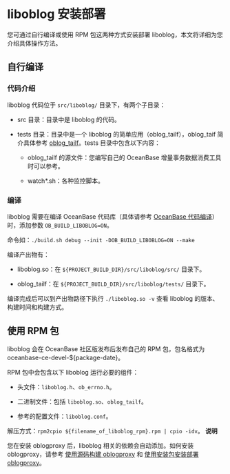 liboblog 安装部署 
==================================

您可通过自行编译或使用 RPM 包这两种方式安装部署 liboblog，本文将详细为您介绍具体操作方法。

自行编译 
-------------------------

### 代码介绍 

liboblog 代码位于 `src/liboblog/` 目录下，有两个子目录：

* src 目录：目录中是 liboblog 的代码。

  

* tests 目录：目录中是一个 liboblog 的简单应用（oblog_tailf），oblog_taif 简介具体参考 [oblog_tailf](/zh-CN/9.supporting-tools/4.cdc/2.liboblog/1.deploy-and-use-liboblog/4.oblog_tailf.md)。tests 目录中包含以下内容：

  * oblog_tailf 的源文件：您编写自己的 OceanBase 增量事务数据消费工具时可以参考。

    
  
  * watch\*.sh：各种监控脚本。

    
  

  




### 编译 

liboblog 需要在编译 OceanBase 代码库（具体请参考 [OceanBase 代码编译](https://github.com/oceanbase/oceanbase/blob/master/README-CN.md#%E5%A6%82%E4%BD%95%E6%9E%84%E5%BB%BA)）时，添加参数 `OB_BUILD_LIBOBLOG=ON`。

命令如：`./build.sh debug --init -DOB_BUILD_LIBOBLOG=ON --make`

编译产出物有：

* liboblog.so：在 `${PROJECT_BUILD_DIR}/src/liboblog/src/` 目录下。

  

* oblog_tailf：在 `${PROJECT_BUILD_DIR}/src/liboblog/tests/` 目录下。

  




编译完成后可以到产出物路径下执行 `./liboblog.so -v` 查看 liboblog 的版本、构建时间和构建方式。

使用 RPM 包 
-----------------------------

liboblog 会在 OceanBase 社区版发布后发布自己的 RPM 包，包名格式为 oceanbase-ce-devel-${package-date}。

RPM 包中会包含以下 liboblog 运行必要的组件：

* 头文件：`liboblog.h`、`ob_errno.h`。

  

* 二进制文件：包括 `liboblog.so`、`oblog_tailf`。

  

* 参考的配置文件：`liboblog.conf`。

  




解压方式：`rpm2cpio ${filename_of_liboblog_rpm}.rpm | cpio -idv`。
**说明**



您在安装 oblogproxy 后，liboblog 相关的依赖会自动添加。如何安装 oblogproxy，请参考 [使用源码构建 oblogproxy](/zh-CN/9.supporting-tools/4.cdc/3.oblogproxy/1.install-and-deploy-oblogproxy/1.use-source-code-to-build-an-oblogproxy.md) 和 [使用安装包安装部署 oblogproxy](/zh-CN/9.supporting-tools/4.cdc/3.oblogproxy/1.install-and-deploy-oblogproxy/2.install-and-deploy-oblogproxy-by-using-the-installation-package.md)。



